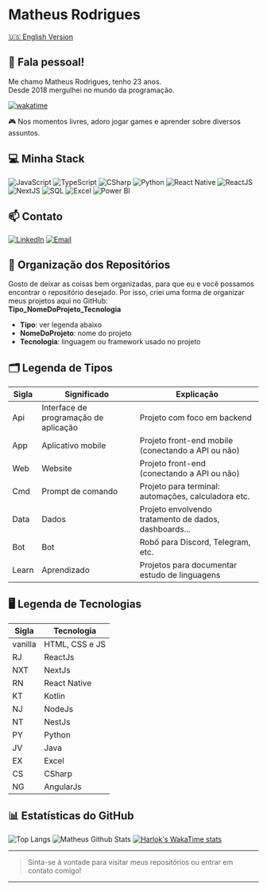# Matheus Rodrigues


[🇺🇸 English Version](https://github.com/MatheusRodri/MatheusRodri/blob/master/README_ENG.md)


## 👋 Fala pessoal!

Me chamo Matheus Rodrigues, tenho 23 anos.  
Desde 2018 mergulhei no mundo da programação.

[![wakatime](https://wakatime.com/badge/user/13aa3a18-4e3a-4824-a7b7-3c8db8d38a14.svg)](https://wakatime.com/@13aa3a18-4e3a-4824-a7b7-3c8db8d38a14)


🎮 Nos momentos livres, adoro jogar games e aprender sobre diversos assuntos.

## 💻 Minha Stack

![JavaScript](https://img.shields.io/badge/JavaScript-323330?logo=javascript&logoColor=F7DF1E)
![TypeScript](https://img.shields.io/badge/TypeScript-007ACC?logo=typescript&logoColor=white)
![CSharp](https://img.shields.io/badge/CSharp-239120?logo=csharp&logoColor=white)
![Python](https://img.shields.io/badge/Python-3776AB?logo=python&logoColor=white)
![React Native](https://img.shields.io/badge/React%20Native-20232A?logo=react&logoColor=61DAFB)
![ReactJS](https://img.shields.io/badge/React-20232A?logo=react&logoColor=61DAFB)
![NextJS](https://img.shields.io/badge/Next.js-000?logo=nextdotjs&logoColor=white)
![SQL](https://img.shields.io/badge/SQL-336791?logo=postgresql&logoColor=white)
![Excel](https://img.shields.io/badge/Excel-217346?logo=microsoft-excel&logoColor=white)
![Power BI](https://img.shields.io/badge/Power%20BI-F2C811?logo=powerbi&logoColor=black)


## 📫 Contato

[![LinkedIn](https://img.shields.io/badge/LinkedIn-blue?logo=linkedin&logoColor=white)](https://www.linkedin.com/in/matheus-rodrigues-29759a165)
[![Email](https://img.shields.io/badge/Email-red?logo=gmail&logoColor=white)](mailto:matheus.rj25@hotmail.com)


## 📁 Organização dos Repositórios

Gosto de deixar as coisas bem organizadas, para que eu e você possamos encontrar o repositório desejado. Por isso, criei uma forma de organizar meus projetos aqui no GitHub:  
**Tipo_NomeDoProjeto_Tecnologia**

- **Tipo**: ver legenda abaixo
- **NomeDoProjeto**: nome do projeto
- **Tecnologia**: linguagem ou framework usado no projeto


## 🗂️ Legenda de Tipos

| Sigla | Significado       | Explicação                                                               |
|-------|-------------------|-------------------------------------------------------------------------|
| Api   | Interface de programação de aplicação | Projeto com foco em backend |
| App   | Aplicativo mobile | Projeto front-end mobile (conectando a API ou não)                      |
| Web   | Website           | Projeto front-end (conectando a API ou não)                             |
| Cmd   | Prompt de comando | Projeto para terminal: automações, calculadora etc.                     |
| Data  | Dados             | Projeto envolvendo tratamento de dados, dashboards...                    |
| Bot   | Bot               | Robô para Discord, Telegram, etc.                                       |
| Learn | Aprendizado       | Projetos para documentar estudo de linguagens                            |


## 🖥️ Legenda de Tecnologias

| Sigla | Tecnologia         |
|-------|--------------------|
| vanilla   | HTML, CSS e JS |
| RJ    | ReactJs            |
| NXT   | NextJs             |
| RN    | React Native       |
| KT    | Kotlin             |
| NJ    | NodeJs             |
| NT    | NestJs             |
| PY    | Python             |
| JV    | Java               |
| EX    | Excel              |
| CS    | CSharp             |
| NG    | AngularJs          |


## 📊 Estatísticas do GitHub

![Top Langs](https://github-readme-stats.vercel.app/api/top-langs/?username=matheusrodri&layout=compact&langs_count=7&theme=dark)
![Matheus Github Stats](https://github-readme-stats.vercel.app/api?username=matheusrodri&show_icons=true&theme=dark)
[![Harlok's WakaTime stats](https://github-readme-stats.vercel.app/api/wakatime?username=matheusrodri)](https://github.com/anuraghazra/github-readme-stats)


---

> Sinta-se à vontade para visitar meus repositórios ou entrar em contato comigo!

---
